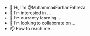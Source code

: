 - 👋 Hi, I’m @MuhammadFarhanFahreza
- 👀 I’m interested in ...
- 🌱 I’m currently learning ...
- 💞️ I’m looking to collaborate on ...
- 📫 How to reach me ...

<!---
MhmmdFarhanFahrezza/MhmmdFarhanFahrezza is a ✨ special ✨ repository because its `README.md` (this file) appears on your GitHub profile.
You can click the Preview link to take a look at your changes.
--->
